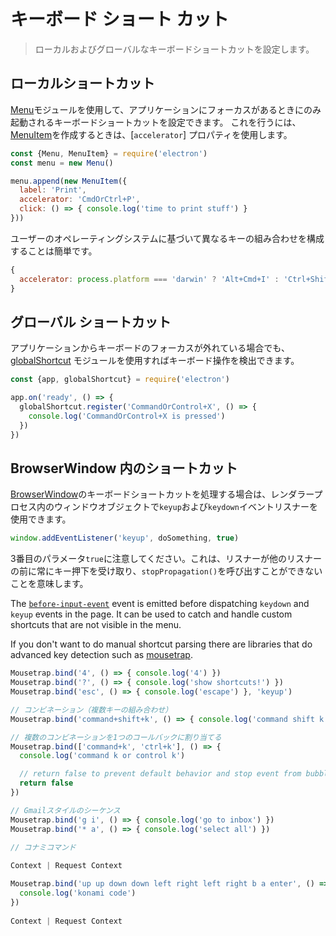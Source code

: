 # キーボード ショート カット

> ローカルおよびグローバルなキーボードショートカットを設定します。

## ローカルショートカット

[Menu](../api/menu.md)モジュールを使用して、アプリケーションにフォーカスがあるときにのみ起動されるキーボードショートカットを設定できます。 これを行うには、[MenuItem](../api/menu-item.md)を作成するときは、[`accelerator`] プロパティを使用します。

```js
const {Menu, MenuItem} = require('electron')
const menu = new Menu()

menu.append(new MenuItem({
  label: 'Print',
  accelerator: 'CmdOrCtrl+P',
  click: () => { console.log('time to print stuff') }
}))
```

ユーザーのオペレーティングシステムに基づいて異なるキーの組み合わせを構成することは簡単です。

```js
{
  accelerator: process.platform === 'darwin' ? 'Alt+Cmd+I' : 'Ctrl+Shift+I'
}
```

## グローバル ショートカット

アプリケーションからキーボードのフォーカスが外れている場合でも、 [globalShortcut](../api/global-shortcut.md) モジュールを使用すればキーボード操作を検出できます。

```js
const {app, globalShortcut} = require('electron')

app.on('ready', () => {
  globalShortcut.register('CommandOrControl+X', () => {
    console.log('CommandOrControl+X is pressed')
  })
})
```

## BrowserWindow 内のショートカット

[BrowserWindow](../api/browser-window.md)のキーボードショートカットを処理する場合は、レンダラープロセス内のウィンドウオブジェクトで`keyup`および`keydown`イベントリスナーを使用できます。

```js
window.addEventListener('keyup', doSomething, true)
```

3番目のパラメータ`true`に注意してください。これは、リスナーが他のリスナーの前に常にキー押下を受け取り、`stopPropagation()`を呼び出すことができないことを意味します。

The [`before-input-event`](web-contents.md#event-before-input-event) event is emitted before dispatching `keydown` and `keyup` events in the page. It can be used to catch and handle custom shortcuts that are not visible in the menu.

If you don't want to do manual shortcut parsing there are libraries that do advanced key detection such as [mousetrap](https://github.com/ccampbell/mousetrap).

```js
Mousetrap.bind('4', () => { console.log('4') })
Mousetrap.bind('?', () => { console.log('show shortcuts!') })
Mousetrap.bind('esc', () => { console.log('escape') }, 'keyup')

// コンビネーション（複数キーの組み合わせ）
Mousetrap.bind('command+shift+k', () => { console.log('command shift k') })

// 複数のコンビネーションを1つのコールバックに割り当てる
Mousetrap.bind(['command+k', 'ctrl+k'], () => {
  console.log('command k or control k')

  // return false to prevent default behavior and stop event from bubbling
  return false
})

// Gmailスタイルのシーケンス
Mousetrap.bind('g i', () => { console.log('go to inbox') })
Mousetrap.bind('* a', () => { console.log('select all') })

// コナミコマンド
 
Context | Request Context

Mousetrap.bind('up up down down left right left right b a enter', () => {
  console.log('konami code')
})
 
Context | Request Context

```